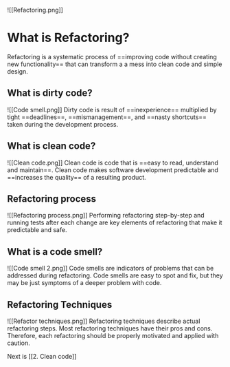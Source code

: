 ![[Refactoring.png]]
# What is Refactoring?
Refactoring is a systematic process of ==improving code without creating new functionality== that can transform a a mess into clean code and simple design.

## What is dirty code?

![[Code smell.png]]
Dirty code is result of ==inexperience== multiplied by tight ==deadlines==, ==mismanagement==, and ==nasty shortcuts== taken during the development process.

## What is clean code?
![[Clean code.png]]
Clean code is code that is ==easy to read, understand and maintain==. Clean code makes software development predictable and ==increases the quality== of a resulting product.

## Refactoring process
![[Refactoring process.png]]
Performing refactoring step-by-step and running tests after each change are key elements of refactoring that make it predictable and safe.

## What is a code smell?
![[Code smell 2.png]]
Code smells are indicators of problems that can be addressed during refactoring. Code smells are easy to spot and fix, but they may be just symptoms of a deeper problem with code.

## Refactoring Techniques
![[Refactor techniques.png]]
Refactoring techniques describe actual refactoring steps. Most refactoring techniques have their pros and cons. Therefore, each refactoring should be properly motivated and applied with caution.

Next is [[2. Clean code]]